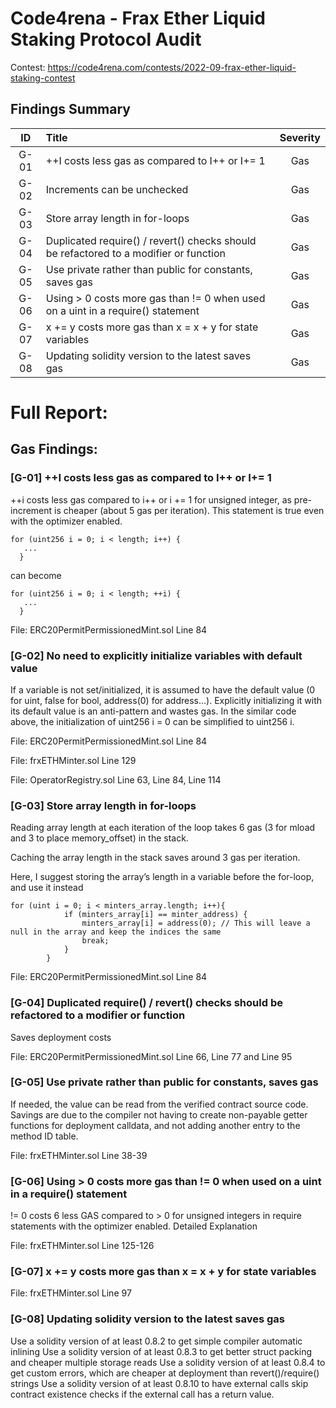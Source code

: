# Code4rena - Frax Ether Liquid Staking Protocol Audit

Contest: https://code4rena.com/contests/2022-09-frax-ether-liquid-staking-contest

## Findings Summary

|  ID  | Title                                                                                 | Severity |
| :--: | :------------------------------------------------------------------------------------ | :------: |
| G-01 | ++I costs less gas as compared to I++ or I+= 1                                        |   Gas    |
| G-02 | Increments can be unchecked                                                           |   Gas    |
| G-03 | Store array length in for-loops                                                       |   Gas    |
| G-04 | Duplicated require() / revert() checks should be refactored to a modifier or function |   Gas    |
| G-05 | Use private rather than public for constants, saves gas                               |   Gas    |
| G-06 | Using > 0 costs more gas than != 0 when used on a uint in a require() statement       |   Gas    |
| G-07 | x += y costs more gas than x = x + y for state variables                              |   Gas    |
| G-08 | Updating solidity version to the latest saves gas                                     |   Gas    |

# Full Report:

## Gas Findings:

### [G-01] ++I costs less gas as compared to I++ or I+= 1
++i costs less gas compared to i++ or i += 1 for unsigned integer, as pre-increment is cheaper (about 5 gas per iteration). This statement is true even with the optimizer enabled.
```
for (uint256 i = 0; i < length; i++) {
   ...
  }
```
can become
```
for (uint256 i = 0; i < length; ++i) {
   ...
  }
```
File: ERC20PermitPermissionedMint.sol Line 84

### [G-02] No need to explicitly initialize variables with default value
If a variable is not set/initialized, it is assumed to have the default value (0 for uint, false for bool, address(0) for address…). Explicitly initializing it with its default value is an anti-pattern and wastes gas. In the similar code above, the initialization of uint256 i = 0 can be simplified to uint256 i.

File: ERC20PermitPermissionedMint.sol Line 84

File: frxETHMinter.sol Line 129

File: OperatorRegistry.sol Line 63, Line 84, Line 114

### [G-03] Store array length in for-loops
Reading array length at each iteration of the loop takes 6 gas (3 for mload and 3 to place memory_offset) in the stack.

Caching the array length in the stack saves around 3 gas per iteration.

Here, I suggest storing the array’s length in a variable before the for-loop, and use it instead
```
for (uint i = 0; i < minters_array.length; i++){ 
            if (minters_array[i] == minter_address) {
                minters_array[i] = address(0); // This will leave a null in the array and keep the indices the same
                break;
            }
        }
```
File: ERC20PermitPermissionedMint.sol Line 84

### [G-04] Duplicated require() / revert() checks should be refactored to a modifier or function
Saves deployment costs

File: ERC20PermitPermissionedMint.sol Line 66, Line 77 and Line 95

### [G-05] Use private rather than public for constants, saves gas
If needed, the value can be read from the verified contract source code. Savings are due to the compiler not having to create non-payable getter functions for deployment calldata, and not adding another entry to the method ID table.

File: frxETHMinter.sol Line 38-39

### [G-06] Using > 0 costs more gas than != 0 when used on a uint in a require() statement
!= 0 costs 6 less GAS compared to > 0 for unsigned integers in require statements with the optimizer enabled. Detailed Explanation

File: frxETHMinter.sol Line 125-126

### [G-07] x += y costs more gas than x = x + y for state variables
File: frxETHMinter.sol Line 97

### [G-08] Updating solidity version to the latest saves gas
Use a solidity version of at least 0.8.2 to get simple compiler automatic inlining Use a solidity version of at least 0.8.3 to get better struct packing and cheaper multiple storage reads Use a solidity version of at least 0.8.4 to get custom errors, which are cheaper at deployment than revert()/require() strings Use a solidity version of at least 0.8.10 to have external calls skip contract existence checks if the external call has a return value.
